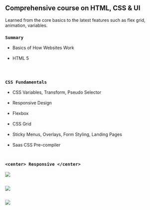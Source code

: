 ## Comprehensive course on HTML, CSS & UI

Learned from the core basics to the latest features such as flex grid, animation, variables.

### `Summary`
<ul><li>Basics of How Websites Work</li> <br>
<li>HTML 5</li></ul> <br>

##


### `CSS Fundamentals`
<ul>
<li>CSS Variables, Transform, Pseudo Selector</li> <br>
  <li>Responsive Design</li> <br>
  <li>Flexbox</li> <br>
  <li>CSS Grid</li> <br>
  <li>Sticky Menus, Overlays, Form Styling, Landing Pages</li> <br>
  <li>Saas CSS Pre-compiler</li> <br>
  </ul>
  
 ##
 
 ### ` <center> Responsive </center> `  

 
 
 
 ![](hotel_1.gif)
 <br>
 ##
 
 
 ![](hotel_2.gif)
 <br>
 
 ##
 
 ![](hotel_3.gif)
 
 
 
 
